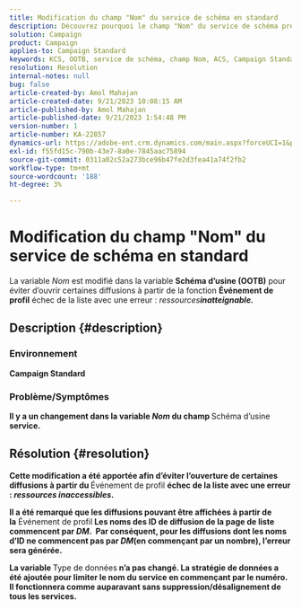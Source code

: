```yaml
---
title: Modification du champ "Nom" du service de schéma en standard
description: Découvrez pourquoi le champ "Nom" du service de schéma prêt à l’emploi est modifié dans Adobe Campaign Standard. La modification n’affecte pas le fonctionnement.
solution: Campaign
product: Campaign
applies-to: Campaign Standard
keywords: KCS, OOTB, service de schéma, champ Nom, ACS, Campaign Standard
resolution: Resolution
internal-notes: null
bug: false
article-created-by: Amol Mahajan
article-created-date: 9/21/2023 10:08:15 AM
article-published-by: Amol Mahajan
article-published-date: 9/21/2023 1:54:48 PM
version-number: 1
article-number: KA-22857
dynamics-url: https://adobe-ent.crm.dynamics.com/main.aspx?forceUCI=1&pagetype=entityrecord&etn=knowledgearticle&id=3bfbadc4-6658-ee11-be6f-6045bd006295
exl-id: f55fd15c-790b-43e7-8a0e-7845aac75894
source-git-commit: 0311a02c52a273bce96b47fe2d3fea41a74f2fb2
workflow-type: tm+mt
source-wordcount: '188'
ht-degree: 3%

---
```


# Modification du champ &quot;Nom&quot; du service de schéma en standard


La variable *Nom* est modifié dans la variable <b>Schéma d’usine (OOTB)</b> pour éviter d’ouvrir certaines diffusions à partir de la fonction <b>Événement de profil</b> échec de la liste avec une erreur : *ressources<b>inatteignable.*





## Description {#description}


### </b>Environnement<b>

Campaign Standard



### </b>Problème/Symptômes<b>

Il y a un changement dans la variable *Nom* du champ </b>Schéma d’usine<b> service.


## Résolution {#resolution}


Cette modification a été apportée afin d’éviter l’ouverture de certaines diffusions à partir du </b>Événement de profil <b>échec de la liste avec une erreur : *ressources inaccessibles*.

Il a été remarqué que les diffusions pouvant être affichées à partir de la</b> Événement de profil<b> Les noms des ID de diffusion de la page de liste commencent par *DM*. 
Par conséquent, pour les diffusions dont les noms d’ID ne commencent pas par *DM*(en commençant par un nombre), l’erreur sera générée.

La variable </b>Type de données<b> n’a pas changé. La stratégie de données a été ajoutée pour limiter le nom du service en commençant par le numéro. Il fonctionnera comme auparavant sans suppression/désalignement de tous les services.
